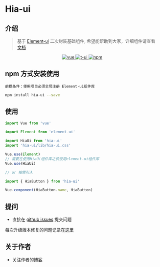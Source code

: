 # Hia-ui

## 介绍

> 基于 [Element-ui]((https://element.faas.ele.me/#/zh-CN)) 二次封装基础组件, 希望能帮助到大家，详细组件请查看[文档](https://mingyangya.github.io/hia-ui/)

<p align="center">
  <a href="https://github.com/vuejs/vue" target="_blank">
    <img src="https://img.shields.io/badge/vue-2.7.16-brightgreen.svg" alt="vue">
  </a>
  <a href="https://github.com/mingyangya/hia-ui/stargazers" target="_blank">
    <img src="https://img.shields.io/github/stars/mingyangya/hia-ui.svg" alt="t-ui">
  </a>
   <a href="https://www.npmjs.com/package/hia-ui" target="_blank">
      <img alt="npm" src="https://img.shields.io/npm/v/hia-ui.svg" />
    </a>
</p>

## npm 方式安装使用

 `前提条件：使用项目必须全局注册 Element-ui组件库`

```bash
npm install hia-ui --save
```

## 使用

```js
import Vue from 'vue'

import Element from 'element-ui'

import HiaUi from 'hia-ui'
import 'hia-ui/lib/hia-ui.css'

Vue.use(Element)
// 需要在使用HiaUi组件库之前使用element-ui组件库
Vue.use(HiaUi)

// or 按需引入

import { HiaButton } from 'hia-ui'

Vue.component(HiaButton.name, HiaButton)
```

## 提问

* 直接在 [github issues](https://github.com/mingyangya/hia-ui/issues) 提交问题

每次升级版本修复的问题记录在[这里](./ISSUE.md)

## 关于作者

* 关注作者的[博客](https://mingyangya.github.io/)